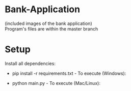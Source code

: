 # Bank-Application
(included images of the bank application)  
Program's files are within the master branch

# Setup
Install all dependencies:

- pip install -r requirements.txt -
To execute (Windows):

- python main.py -
To execute (Mac/Linux):
